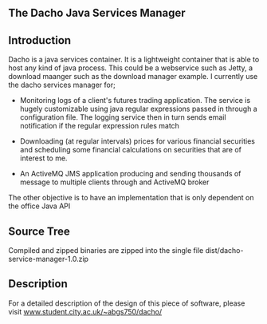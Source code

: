 The Dacho Java Services Manager
-------------------------------

Introduction
------------

Dacho is a java services container. It is a lightweight container that is able to
host any kind of java process. This could be a webservice such as Jetty, a download maanger
such as the download manager example. I currently use the dacho services manager for;

- Monitoring logs of a client's futures trading application. The service is hugely 
customizable using java regular expressions passed in through a configuration file. The
logging service then in turn sends email notification if the regular expression rules match

- Downloading (at regular intervals) prices for various financial securities and scheduling some financial
calculations on securities that are of interest to me.

- An ActiveMQ JMS application producing and sending thousands of message to multiple clients through and ActiveMQ broker  


The other objective is to have an implementation that is only dependent on the office Java API

Source Tree
----------

Compiled and zipped binaries are zipped into the single file dist/dacho-service-manager-1.0.zip

Description
-----------
For a detailed description of the design of this piece of software, please visit www.student.city.ac.uk/~abgs750/dacho/
